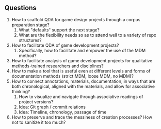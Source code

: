 ## Questions

1. How to scaffold QDA for game design projects through a corpus preparation stage?
	1. What "defaults" support the next stage?
	2. What are the flexibility needs so as to attend well to a variety of repo structures?
2. How to facilitate QDA of game development projects?
   1. Specifically, how to facilitate and empower the use of the MDM method?
3. How to facilitate analysis of game development projects for qualitative methods-trained researchers and disciplines?
4. How to make a tool that is useful even at different levels and forms of documentation methods (strict MDM, loose MDM, no MDM)?
5. How to connect annotations, materials, documentation, in ways that are both chronological, aligned with the materials, and allow for associative thinking?
   1. How to visualize and navigate through associative readings of project versions?
   2. Idea: Git graph / commit relations
   3. Idea: Timeline, chronology, passage of time
6. How to preserve and trace the messiness of creation processes? How not to sanitize it too much?
